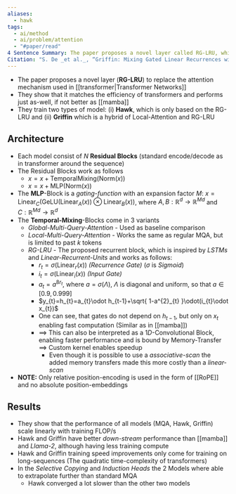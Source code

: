 ```yaml
---
aliases:
  - hawk
tags:
  - ai/method
  - ai/problem/attention
  - "#paper/read"
4 Sentence Summary: The paper proposes a novel layer called RG-LRU, which is a recursive layer. Through custom kernels, they are able to match the speed of a Transformer. They show that a Hybrid of local attention and RG-LRU outperforms Transformers and other sequence models, while being very efficient to train and run inference on.
Citation: "S. De _et al._, “Griffin: Mixing Gated Linear Recurrences with Local Attention for Efficient Language Models.” arXiv, Feb. 29, 2024. Accessed: Mar. 01, 2024. [Online]. Available: [http://arxiv.org/abs/2402.19427](http://arxiv.org/abs/2402.19427)"
---
```

- The paper proposes a novel layer (**RG-LRU**) to replace the attention mechanism used in [[transformer|Transformer Networks]]
- They show that it matches the efficiency of transformers and performs just as-well, if not better as [[mamba]]
- They train two types of model: (i) **Hawk**, which is only based on the RG-LRU and (ii) **Griffin** which is a hybrid of Local-Attention and RG-LRU
## Architecture
- Each model consist of $N$ **Residual Blocks** (standard encode/decode as in transformer around the sequence)
- The Residual Blocks work as follows
	- $x=x+\text{TemporalMixing}(\text{Norm}(x))$
	- $x=x+\text{MLP}(\text{Norm}(x))$
- The **MLP**-Block is a *gating-function* with an expansion factor $M$: $x=\text{Linear}_{C}(\text{GeLU(Linear}_{A}(x))\otimes \text{Linear}_{B}(x))$, where $A,B:\mathbb{R}^{d}\to \mathbb{R}^{Md}$ and $C: \mathbb{R}^{Md}\to \mathbb{R}^{d}$
- The **Temporal-Mixing**-Blocks come in 3 variants
	- *Global-Multi-Query-Attention* - Used as baseline comparison
	- *Local-Multi-Query-Attention* - Works the same as regular MQA, but is limited to past $k$ tokens
	- *RG-LRU* - The proposed recurrent block, which is inspired by *LSTMs* and *Linear-Recurrent-Units* and works as follows:
		- $r_{t}=\sigma(\text{Linear}_{r}(x))$ *(Recurrence Gate)* ($\sigma$ is *Sigmoid*)
		- $i_{t}=\sigma(\text{Linear}_{i}(x))$ *(Input Gate)*
		- $a_{t}=a^{8r_{t}}$, where $a=\sigma(\Lambda)$, $\Lambda$ is diagonal and uniform, so that $a\in[0.9, 0.999]$ 
		- $y_{t}=h_{t}=a_{t}\odot h_{t-1}+\sqrt{ 1-a^{2}_{t} }\odot(i_{t}\odot x_{t})$
		- One can see, that gates do not depend on $h_{t-1}$, but only on $x_{t}$ enabling fast computation (Similar as in [[mamba]])
		- $\implies$ This can also be interpreted as a $1D$-Convolutional Block, enabling faster performance and is bound by Memory-Transfer $\implies$ Custom kernel enables speedup
			- Even though it is possible to use a *associative-scan* the added memory transfers made this more costly than a *linear-scan*
- **NOTE:** Only relative position-encoding is used in the form of [[RoPE]] and no absolute position-embeddings
## Results
- They show that the performance of all models (MQA, Hawk, Griffin) scale linearly with training FLOP/s
- Hawk and Griffin have better *down-stream* performance than [[mamba]] and *Llama-2*, although having less training compute
- Hawk and Griffin training speed improvements only come for training on long-sequences (The quadratic time-complexity of transformers)
- In the *Selective Copying* and *Induction Heads* the 2 Models where able to extrapolate further than standard MQA
	- Hawk converged a lot slower than the other two models
